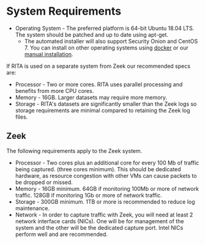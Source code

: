 # System Requirements

* Operating System - The preferred platform is 64-bit Ubuntu 18.04 LTS. The system should be patched and up to date using apt-get.
  * The automated installer will also support Security Onion and CentOS 7. You can install on other operating systems using [docker](Docker%20Usage.md) or our [manual installation](Manual%20Installation.md).

If RITA is used on a separate system from Zeek our recommended specs are:
* Processor - Two or more cores. RITA uses parallel processing and benefits from more CPU cores.
* Memory - 16GB. Larger datasets may require more memory.
* Storage - RITA's datasets are significantly smaller than the Zeek logs so storage requirements are minimal compared to retaining the Zeek log files.


## Zeek
The following requirements apply to the Zeek system.

* Processor - Two cores plus an additional core for every 100 Mb of traffic being captured. (three cores minimum). This should be dedicated hardware, as resource congestion with other VMs can cause packets to be dropped or missed.
* Memory - 16GB minimum. 64GB if monitoring 100Mb or more of network traffic. 128GB if monitoring 1Gb or more of network traffic.
* Storage - 300GB minimum. 1TB or more is recommended to reduce log maintenance.
* Network - In order to capture traffic with Zeek, you will need at least 2 network interface cards (NICs). One will be for management of the system and the other will be the dedicated capture port. Intel NICs perform well and are recommended.
